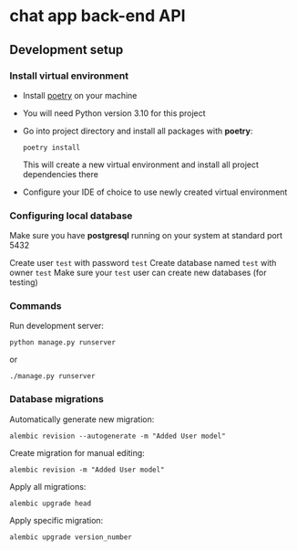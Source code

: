 # chat app back-end API

## Development setup

### Install virtual environment

- Install [poetry](https://python-poetry.org/docs/#installation) on your machine
- You will need Python version 3.10 for this project
- Go into project directory and install all packages with **poetry**:
    ```
    poetry install
    ```

  This will create a new virtual environment and install all project dependencies there

- Configure your IDE of choice to use newly created virtual environment

### Configuring local database

Make sure you have **postgresql** running on your system at standard port 5432

Create user `test` with password `test`
Create database named `test` with owner `test`
Make sure your `test` user can create new databases (for testing)


### Commands

Run development server:

`python manage.py runserver`

or

`./manage.py runserver`

### Database migrations

Automatically generate new migration:

`alembic revision --autogenerate -m "Added User model"`

Create migration for manual editing:

`alembic revision -m "Added User model"`

Apply all migrations:

`alembic upgrade head`

Apply specific migration:

`alembic upgrade version_number`
